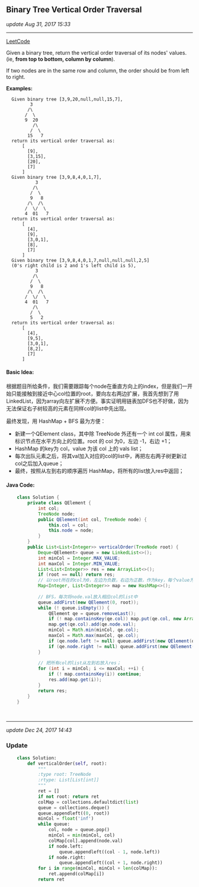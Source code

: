 ## Binary Tree Vertical Order Traversal
_update Aug 31, 2017  15:33_

---
[LeetCode](https://leetcode.com/problems/binary-tree-vertical-order-traversal/description/)

Given a binary tree, return the vertical order traversal of its nodes' values. (ie, **from top to bottom, column by column**).

If two nodes are in the same row and column, the order should be from left to right.

**Examples:**

      Given binary tree [3,9,20,null,null,15,7],
             3
            /\
           /  \
           9  20
              /\
             /  \
            15   7
      return its vertical order traversal as:
          [
            [9],
            [3,15],
            [20],
            [7]
          ]
      Given binary tree [3,9,8,4,0,1,7],
               3
              /\
             /  \
             9   8
            /\  /\
           /  \/  \
           4  01   7
      return its vertical order traversal as:
          [
            [4],
            [9],
            [3,0,1],
            [8],
            [7]
          ]
      Given binary tree [3,9,8,4,0,1,7,null,null,null,2,5] 
      (0's right child is 2 and 1's left child is 5),
               3
              /\
             /  \
             9   8
            /\  /\
           /  \/  \
           4  01   7
              /\
             /  \
             5   2
      return its vertical order traversal as:
          [
            [4],
            [9,5],
            [3,0,1],
            [8,2],
            [7]
          ]
      
#### Basic Idea:
根据题目所给条件，我们需要跟踪每个node在垂直方向上的index，但是我们一开始只能接触到接近中心col位置的root，要向左右两边扩展，我首先想到了用LinkedList，因为array向左扩展不方便。事实证明用链表加DFS也不好做，因为无法保证右子树较高的元素在同样col的list中先出现。

最终发现，用 HashMap + BFS 最为方便：
-  新建一个QElement class，其中除 TreeNode 外还有一个 int col 属性，用来标识节点在水平方向上的位置。root 的 col 为0，左边 -1，右边 +1；
-  HashMap 的key为 col，value 为该 col 上的 vals list；
-  每次出队元素之后，将其val加入对应的col的list中，再把左右两子树更新过col之后加入queue；
-  最终，按照从左到右的顺序遍历 HashMap，将所有的list放入res中返回；

#### Java Code:
```java
    class Solution {
        private class QElement {
            int col;
            TreeNode node;
            public QElement(int col, TreeNode node) {
                this.col = col;
                this.node = node;
            }
        }
        public List<List<Integer>> verticalOrder(TreeNode root) {
            Deque<QElement> queue = new LinkedList<>();
            int minCol = Integer.MAX_VALUE;
            int maxCol = Integer.MIN_VALUE;
            List<List<Integer>> res = new ArrayList<>();
            if (root == null) return res;
            // 以root所在的col为0，左边为负数，右边为正数，作为key，每个value为一个list，跟踪col的范围
            Map<Integer, List<Integer>> map = new HashMap<>();
            
            // BFS，每次将node.val放入相应col的list中
            queue.addFirst(new QElement(0, root));
            while (! queue.isEmpty()) {
                QElement qe = queue.removeLast();
                if (! map.containsKey(qe.col)) map.put(qe.col, new ArrayList<Integer>());
                map.get(qe.col).add(qe.node.val);
                minCol = Math.min(minCol, qe.col);
                maxCol = Math.max(maxCol, qe.col);
                if (qe.node.left != null) queue.addFirst(new QElement(qe.col - 1, qe.node.left));
                if (qe.node.right != null) queue.addFirst(new QElement(qe.col + 1, qe.node.right));
            }
            
            // 把所有col的list从左到右放入res；
            for (int i = minCol; i <= maxCol; ++i) {
                if (! map.containsKey(i)) continue;
                res.add(map.get(i));
            }
            return res;
        }
    }
```
<br>

---
_update Dec 24, 2017  14:43_

### Update
```python
    class Solution:
        def verticalOrder(self, root):
            """
            :type root: TreeNode
            :rtype: List[List[int]]
            """
            ret = []
            if not root: return ret
            colMap = collections.defaultdict(list)
            queue = collections.deque()
            queue.appendleft((0, root))
            minCol = float('inf')
            while queue:
                col, node = queue.pop()
                minCol = min(minCol, col)
                colMap[col].append(node.val)
                if node.left:
                    queue.appendleft((col - 1, node.left))
                if node.right:
                    queue.appendleft((col + 1, node.right))
            for i in range(minCol, minCol + len(colMap)):
                ret.append(colMap[i])
            return ret
```















